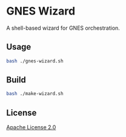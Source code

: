 # GNES Wizard

A shell-based wizard for GNES orchestration.

## Usage

```bash
bash ./gnes-wizard.sh
```

## Build

```bash
bash ./make-wizard.sh
```

## License

[Apache License 2.0](./LICENSE)